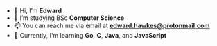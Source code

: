 - 👋 Hi, I’m **Edward**
- 📖 I’m studying BSc **Computer Science**
- 📫 You can reach me via email at **edward.hawkes@protonmail.com**
- 🌱 Currently, I'm learning **Go**, **C**, **Java**, and **JavaScript**